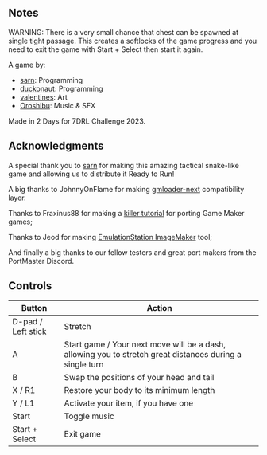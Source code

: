 ## Notes

WARNING: There is a very small chance that chest can be spawned at single tight passage. This creates a softlocks of the game progress and you need to exit the game with Start + Select then start it again.

A game by:
* [sarn](https://twitter.com/plutobirdo): Programming
* [duckonaut](https://twitter.com/duckonaut): Programming
* [valentines](https://twitter.com/meat_vall): Art
* [Oroshibu](https://twitter.com/Oroshibu/): Music & SFX

Made in 2 Days for 7DRL Challenge 2023.

## Acknowledgments
A special thank you to [sarn](https://saturnyoshi.itch.io/snapdragon) for making this amazing tactical snake-like game and allowing us to distribute it Ready to Run!

A big thanks to JohnnyOnFlame for making [gmloader-next](https://github.com/JohnnyonFlame/gmloader-next) compatibility layer.

Thanks to Fraxinus88 for making a [killer tutorial](https://github.com/Fraxinus88/GMloader-ports?tab=readme-ov-file) for porting Game Maker games;

Thanks to Jeod for making [EmulationStation ImageMaker](https://github.com/JeodC/EmulationStation-ImageMaker) tool;

And finally a big thanks to our fellow testers and great port makers from the PortMaster Discord.

## Controls

| Button | Action |
|--|--| 
|D-pad / Left stick|Stretch|
|A|Start game / Your next move will be a dash, allowing you to stretch great distances during a single turn|
|B|Swap the positions of your head and tail|
|X / R1|Restore your body to its minimum length|
|Y / L1|Activate your item, if you have one|
|Start|Toggle music|
|Start + Select|Exit game|


